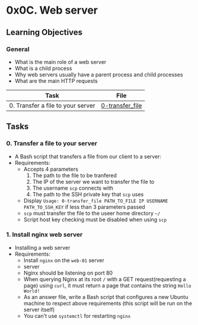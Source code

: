# 0x0C. Web server

## Learning Objectives

### General

* What is the main role of a web server
* What is a child process
* Why web servers usually have a parent process and child processes
* What are the main HTTP requests

| Task | File |
| ---- | ---- |
| 0. Transfer a file to your server | [0-transfer_file](./0-transfer_file) |

## Tasks
### 0. Transfer a file to your server
* A Bash script that transfers a file from our client to a server:
* Requirements:
    * Accepts 4 parameters
        1. The path to the file to be tranfered
        2. The IP of the server we want to transfer the file to
        3. The username `scp` connects with
        4. The path to the SSH private key that `scp` uses
    * Display `Usage: 0-transfer_file PATH_TO_FILE IP USERNAME PATH_TO_SSH_KEY` if less than 3 parameters passed
    * `scp` must transfer the file to the useer home directory `~/`
    * Script host key checking must be disabled when using `scp`
### 1. Install nginx web server
* Installing a web server
* Requirements:
    * Install `nginx` on the `web-01` server
    * server
    * Nginx should be listening on port 80
    * When querying Nginx at its root `/` with a GET request(requesting a page) using `curl`, it must return a page that contains the string `Hello World!`
    * As an answer file, write a Bash script that configures a new Ubuntu machine to respect above requirements (this script will be run on the server itself)
    * You can't use `systemctl` for restarting `nginx`
